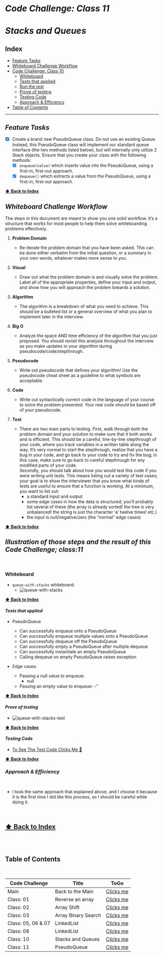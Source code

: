 # ***Code Challenge: Class 11***

# ***Stacks and Queues***

## Index

- [Feature Tasks](#Feature-Tasks)
- [Whiteboard Challenge Workflow](#Whiteboard-Challenge-Workflow)
- [Code Challenge: Class 10](#Illustration-of-those-steps-and-the-result-of-this-Code-Challenge;-class-11)
  - [Whiteboard](#Whiteboard)
  - [Tests that applied](#Tests-that-applied)
  - [Run the test](#Run-the-test)
  - [Prove of testing](#Prove-of-testing)
  - [Testing Code](#Testing-Code)
  - [Approach & Efficiency](#Approach-&-Efficiency)
- [Table of Contents](#Table-of-Contents)

---

## ***Feature Tasks***

- [x] Create a brand new PseudoQueue class. Do not use an existing Queue. Instead, this PseudoQueue class will implement our standard queue interface (the two methods listed below), but will internally only utilize 2 Stack objects. Ensure that you create your class with the following methods:
  - [x] `enqueue(value)` which inserts value into the PseudoQueue, using a first-in, first-out approach.
  - [x] `dequeue()` which extracts a value from the PseudoQueue, using a first-in, first-out approach.

**[⬆ Back to Index](#index)**

## ***Whiteboard Challenge Workflow***

The steps in this document are meant to show you one solid workflow. It’s a structure that works for most people to help them solve whiteboarding problems effectively.

1. **Problem Domain**
    - Re-iterate the problem domain that you have been asked. This can be done either verbatim from the initial question, or a summary in your own words, whatever makes more sense to you.

2. **Visual**
    - Draw out what the problem domain is and visually solve the problem. Label all of the appropriate properties, define your input and output, and show how you will approach the problem towards a solution.

3. **Algorithm**
    - The algorithm is a breakdown of what you need to achieve. This should be a bulleted list or a general overview of what you plan to implement later in the interview.

4. **Big O**
    - Analyze the space AND time efficiency of the algorithm that you just proposed. You should revisit this analysis throughout the interview as you make updates to your algorithm during pseudocode/code/stepthrough.

5. **Pseudocode**
    - Write out pseudocode that defines your algorithm! Use the pseudocode cheat sheet as a guideline to what symbols are acceptable.

6. **Code**
    - Write out syntactically correct code in the language of your course to solve the problem presented. Your real code should be based off of your pseudocode.

7. **Test**
    - There are two main parts to testing. First, walk through both the problem domain and your solution to make sure that it both works and is efficient. This should be a careful, line-by-line stepthrough of your code, where you track variables in a written table along the way. It’s very normal to start the stepthrough, realize that you have a bug in your code, and go back to your code to try and fix the bug; in this case, make sure to go back to careful stepthrough for any modified parts of your code. <br> Secondly, you should talk about how you would test this code if you were writing unit tests. This means listing out a variety of test cases; your goal is to show the interviewer that you know what kinds of tests are useful to ensure that a function is working. At a minimum, you want to list out:
        - a standard input and output
        - some edge cases in how the data is structured; you’ll probably list several of these (the array is already sorted! the tree is very unbalanced! the string is just the character ‘a’ twelve times! etc.)
        - the input is null/negative/zero (the “normal” edge cases)

**[⬆ Back to Index](#index)**

## ***Illustration of those steps and the result of this Code Challenge; class:11***

<br>

### **Whiteboard**

- `queue-with-stacks` whiteboard:
  - ![queue-with-stacks](../../assets/queue-with-stacks.jpg)

**[⬆ Back to Index](#index)**

#### ***Tests that applied***

- PseudoQueue
  - Can successfully enqueue onto a PseudoQueue
  - Can successfully enqueue multiple values onto a PseudoQueue
  - Can successfully dequeue off the PseudoQueue
  - Can successfully empty a PseudoQueue after multiple dequeue
  - Can successfully instantiate an empty PseudoQueue
  - Calling dequeue on empty PseudoQueue raises exception

- Edge cases:
  - Passing a null value to enqueue:
    - null
  - Passing an empty value to enqueue:
    -''

**[⬆ Back to Index](#index)**

#### ***Prove of testing***

- ![queue-with-stacks-test](../../assets/queue-with-stacks-test.PNG)

**[⬆ Back to Index](#index)**

#### ***Testing Code***

- [To See The Test Code Clicks Me 🧪](../../__test__/queue-with-stacks.test.js)

**[⬆ Back to Index](#index)**

### ***Approach & Efficiency***

<br>

- I took the same approach that explained above, and I choose it because it is the first time I did like this process, so I should be careful while doing it.

<br>

**[⬆ Back to Index](#index)**
---

<br>

<br>

## Table of Contents

<br>

|  **Code Challenge** </span> |  **Title**  |   **ToGo** |
| ----------- | ----------- | ----------- |
| Main | Back to the Main | [Clicks me](../../../README.md) |
| Class: 01 | Reverse an array | [Clicks me](../../Challenges/array-reverse/README.md) |
| Class: 02 | Array Shift | [Clicks me](../../Challenges/array-shift/README.md) |
| Class: 03 | Array Binary Search | [Clicks me](../../Challenges/array-binary-search/README.md) |
| Class: 05, 06 & 07 | LinkedList | [Clicks me](../../Challenges/README.md) |
| Class: 08| LinkedList | [Clicks me](../../Challenges/README.md) |
| Class: 10| Stacks and Queues | [Clicks me](../../Data-Structures/JavaScript/stackAndQueues/README.md) |
| Class: 11| PseudoQueue | [Clicks me](README.md) |
